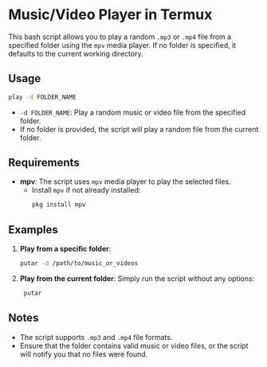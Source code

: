 #  Music/Video Player in Termux

This bash script allows you to play a random `.mp3` or `.mp4` file from a specified folder using the `mpv` media player. If no folder is specified, it defaults to the current working directory.

## Usage

```bash
play -d FOLDER_NAME
```

- `-d FOLDER_NAME`: Play a random music or video file from the specified folder.
- If no folder is provided, the script will play a random file from the current folder.

## Requirements

- **mpv**: The script uses `mpv` media player to play the selected files.
  - Install `mpv` if not already installed:
    ```bash
    pkg install mpv
    ```

## Examples

1. **Play from a specific folder**:
   ```bash
   putar -d /path/to/music_or_videos
   ```

2. **Play from the current folder**:
   Simply run the script without any options:
   ```bash
    putar
   ```

## Notes

- The script supports `.mp3` and `.mp4` file formats.
- Ensure that the folder contains valid music or video files, or the script will notify you that no files were found.
```